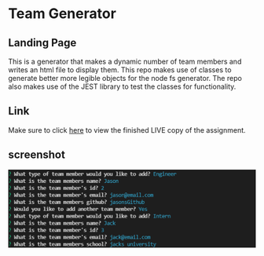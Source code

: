 # Team Generator

## Landing Page

This is a generator that makes a dynamic number of team members and writes an html file to display them. This repo makes use of classes to generate better more legible objects for the node fs generator. The repo also makes use of the JEST library to test the classes for functionality.

## Link
Make sure to click [here](https://watch.screencastify.com/v/OeocogFk3nOG6fWDoymf) to view the finished LIVE copy of the assignment.

## screenshot 
![Website Screenshot](./src/screenshot.png)
